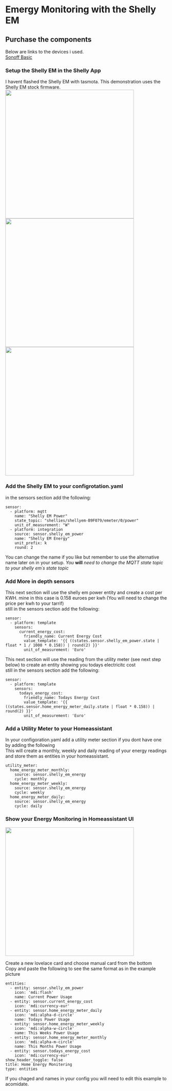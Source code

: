 # Emergy Monitoring with the Shelly EM

## Purchase the components
Below are links to the devices i used.  
[Sonoff Basic](https://www.banggood.com/custlink/3DmKBma4V4)   

### Setup the Shelly EM in the Shelly App
I havent flashed the Shelly EM with tasmota. This demonstration uses the Shelly EM stock firmware.
<img src="https://github.com/geekyclarkey/homeassistant/blob/master/howto_guides/shelly_energy_monitoring/images/shelly_menu_icon.jpeg" width="400px">  
<img src="https://github.com/geekyclarkey/homeassistant/blob/master/howto_guides/shelly_energy_monitoring/images/shelly_add_device.jpeg" width="400px">  
<img src="https://github.com/geekyclarkey/homeassistant/blob/master/howto_guides/shelly_energy_monitoring/images/shelly_wifi_config.jpeg" width="400px">  
  
### Add the Shelly EM to your configrotation.yaml
in the sensors section add the following:
```
sensor:
  - platform: mqtt
    name: "Shelly EM Power"
    state_topic: "shellies/shellyem-B9F079/emeter/0/power"
    unit_of_measurement: "W"    
  - platform: integration
    source: sensor.shelly_em_power
    name: "Shelly EM Energy"
    unit_prefix: k
    round: 2
```
You can change the name if you like but remember to use the alternative name later on in your setup.
*You* **will** *need to change the MQTT state topic to your shelly em´s state topic*

### Add More in depth sensors
This next section will use the shelly em power entity and create a cost per KWH. mine in this case is 0.158 euroes per kwh (You will need to change the price per kwh to your tarrif)  
still in the sensors section add the following:  
```
sensor:
  - platform: template
    sensors:
      current_energy_cost:
        friendly_name: Current Energy Cost
        value_template: '{{ ((states.sensor.shelly_em_power.state | float * 1 / 1000 * 0.158)) | round(2) }}'
        unit_of_measurement: 'Euro'
```

This next section will use the reading from the utility meter (see next step below) to create an entity showing you todays electricitc cost  
still in the sensors section add the following:  
```
sensor:
  - platform: template
    sensors:
      todays_energy_cost:
        friendly_name: Todays Energy Cost
        value_template: '{{ ((states.sensor.home_energy_meter_daily.state | float * 0.158)) | round(2) }}'
        unit_of_measurement: 'Euro'
```

### Add a Utility Meter to your Homeassistant
In your configoration.yaml add a utility meter section if you dont have one by adding the following  
This will create a monthly, weekly and daily reading of your energy readings and store them as entities in your homeassistant.  
```
utility_meter:
  home_energy_meter_monthly:
    source: sensor.shelly_em_energy
    cycle: monthly
  home_energy_meter_weekly:
    source: sensor.shelly_em_energy
    cycle: weekly
  home_energy_meter_daily:
    source: sensor.shelly_em_energy
    cycle: daily
```

### Show your Energy Monitoring in Homeassistant UI

<img src="https://github.com/geekyclarkey/homeassistant/blob/master/howto_guides/shelly_energy_monitoring/images/home_energy_card.jpeg" width="400px">  

Create a new lovelace card and choose manual card from the bottom  
Copy and paste the following to see the same format as in the example picture  
```
entities:
  - entity: sensor.shelly_em_power
    icon: 'mdi:flash'
    name: Current Power Usage
  - entity: sensor.current_energy_cost
    icon: 'mdi:currency-eur'
  - entity: sensor.home_energy_meter_daily
    icon: 'mdi:alpha-d-circle'
    name: Todays Power Usage
  - entity: sensor.home_energy_meter_weekly
    icon: 'mdi:alpha-w-circle'
    name: This Weeks Power Usage
  - entity: sensor.home_energy_meter_monthly
    icon: 'mdi:alpha-m-circle'
    name: This Months Power Usage
  - entity: sensor.todays_energy_cost
    icon: 'mdi:currency-eur'
show_header_toggle: false
title: Home Energy Monitering
type: entities
```
If you chaged and names in your config you will need to edit this example to acomidate.  